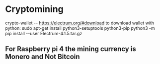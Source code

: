 # Cryptomining
crypto-wallet -- https://electrum.org/#download
to download wallet with python:
sudo apt-get install python3-setuptools python3-pip
python3 -m pip install --user Electrum-4.1.5.tar.gz


## For Raspberry pi 4 the mining currency is **Monero** and Not Bitcoin
